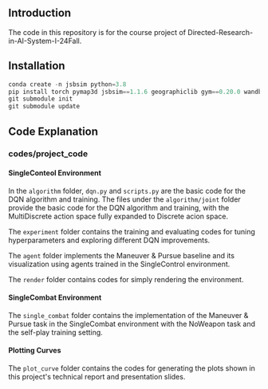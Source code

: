 ## Introduction
The code in this repository is for the course project of Directed-Research-in-AI-System-I-24Fall.

## Installation
```python
conda create -n jsbsim python=3.8
pip install torch pymap3d jsbsim==1.1.6 geographiclib gym==0.20.0 wandb icecream setproctitle SciencePlots
git submodule init
git submodule update
```

## Code Explanation
### codes/project_code
#### SingleConteol Environment
In the `algorithm` folder, `dqn.py` and `scripts.py` are the basic code for the DQN algorithm and training. The files under the `algorithm/joint` folder provide the basic code for the DQN algorithm and training, with the MultiDiscrete action space fully expanded to Discrete acion space.

The `experiment` folder contains the training and evaluating codes for tuning hyperparameters and exploring different DQN improvements.

The `agent` folder implements the Maneuver & Pursue baseline and its visualization using agents trained in the SingleControl environment.

The `render` folder contains codes for simply rendering the environment.

#### SingleCombat Environment
The `single_combat` folder contains the implementation of the Maneuver & Pursue task in the SingleCombat environment with the NoWeapon task and the self-play training setting.

#### Plotting Curves
The `plot_curve` folder contains the codes for generating the plots shown in this project's technical report and presentation slides.